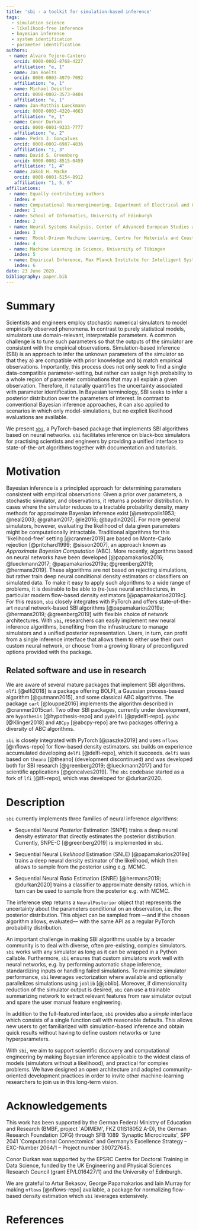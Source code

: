 ```yaml
---
title: 'sbi - a toolkit for simulation-based inference'
tags:
  - simulation science
  - likelihood-free inference
  - bayesian inference
  - system identification
  - parameter identification
authors: 
 - name: Alvaro Tejero-Cantero
   orcid: 0000-0002-8768-4227
   affiliation: "e, 1"
 - name: Jan Boelts
   orcid: 0000-0003-4979-7092
   affiliation: "e, 1"
 - name: Michael Deistler
   orcid: 0000-0002-3573-0404
   affiliation: "e, 1"
 - name: Jan-Matthis Lueckmann
   orcid: 0000-0003-4320-4663
   affiliation: "e, 1"
 - name: Conor Durkan
   orcid: 0000-0001-9333-7777
   affiliation: "e, 2"
 - name: Pedro J. Gonçalves
   orcid: 0000-0002-6987-4836
   affiliation: "1, 3"
 - name: David S. Greenberg
   orcid: 0000-0002-8515-0459
   affiliation: "1, 4"
 - name: Jakob H. Macke
   orcid: 0000-0001-5154-8912
   affiliation: "1, 5, 6"
affiliations:
 - name: Equally contributing authors
   index: e
 - name: Computational Neuroengineering, Department of Electrical and Computer Engineering, Technical University of Munich
   index: 1
 - name: School of Informatics, University of Edinburgh
   index: 2
 - name: Neural Systems Analysis, Center of Advanced European Studies and Research (caesar), Bonn 
   index: 3
 - name:  Model-Driven Machine Learning, Centre for Materials and Coastal Research, Helmholtz-Zentrum Geesthacht
   index: 4
 - name: Machine Learning in Science, University of Tübingen
   index: 5
 - name: Empirical Inference, Max Planck Institute for Intelligent Systems, Tübingen
   index: 6
date: 23 June 2020.
bibliography: paper.bib
---
```


# Summary

Scientists and engineers employ stochastic numerical simulators to model empirically observed phenomena. In contrast to purely statistical models, simulators use domain-relevant, interpretable parameters. A common challenge is to tune such parameters so that the outputs of the simulator are consistent with the empirical observations. Simulation-based inference (SBI) is an approach to infer the unknown parameters of the simulator so that they a) are compatible with prior knowledge and b) match empirical observations. Importantly, this process does not only seek to find a single data-compatible parameter-setting, but rather can assign high probability to a whole region of parameter combinations that may all explain a given observation. Therefore, it naturally quantifies the uncertainty associated with parameter identification. In Bayesian terminology, SBI seeks to infer a posterior distribution over the parameters of interest. In contrast to conventional Bayesian inference approaches, it can also applied to scenarios in which only model-simulations, but no explicit likelihood evaluations are available.

We present [`sbi`](http://www.mackelab.org/sbi/), a PyTorch-based package that implements SBI algorithms based on neural networks. `sbi` facilitates inference on black-box simulators for practising scientists and engineers by providing a unified interface to state-of-the-art algorithms together with documentation and tutorials.

# Motivation

Bayesian inference is a principled approach for determining parameters consistent with empirical observations: Given a prior over parameters, a stochastic simulator, and observations, it returns a posterior distribution. In cases where the simulator reduces to a tractable probability density, many methods for approximate Bayesian inference exist [@metropolis1953; @neal2003; @graham2017; @le2016; @baydin2020]. For more general simulators, however, evaluating the likelihood of data given parameters might be computationally intractable. Traditional algorithms for this 'likelihood-free' setting [@cranmer2019] are based on Monte-Carlo rejection [@pritchard1999; @sisson2007], an approach known as  _Approximate Bayesian Computation_ (ABC). More recently, algorithms based on neural networks have been developed [@papamakarios2016; @lueckmann2017; @papamakarios2019a; @greenberg2019; @hermans2019]. These algorithms are not based on rejecting simulations, but rather train deep neural conditional density estimators or classifiers on simulated data. To make it easy to apply such algorithms to a wide range of problems, it is desirable to be able to (re-)use neural architectures, in particular modern flow-based density estimators [@papamakarios2019c]. For this reason, `sbi` closely integrates with PyTorch and offers state-of-the-art neural network-based SBI algorithms [@papamakarios2019a; @hermans2019; @greenberg2019] with flexible choice of network architectures. With `sbi`, researchers can easily implement new neural inference algorithms, benefiting from the infrastructure to manage simulators and a unified posterior representation. Users, in turn, can profit from a single inference interface that allows them to either use their own custom neural network, or choose from a growing library of preconfigured options provided with the package.

## Related software and use in research

We are aware of several mature packages that implement SBI algorithms. `elfi` [@elfi2018] is a package offering BOLFI, a Gaussian process-based algorithm [@gutmann2015], and some classical ABC algorithms. The package `carl` [@louppe2016] implements the algorithm described in @cranmer2015carl. Two other SBI packages, currently under development, are `hypothesis` [@hypothesis-repo] and `pydelfi` [@pydelfi-repo]. `pyabc` [@Klinger2018] and `ABCpy` [@abcpy-repo] are two packages offering a diversity of ABC algorithms.

`sbi` is closely integrated with PyTorch [@paszke2019] and uses `nflows` [@nflows-repo] for flow-based density estimators. `sbi` builds on experience accumulated developing `delfi` [@delfi-repo], which it succeeds. `delfi` was based on `theano` [@theano] (development discontinued) and was developed both for SBI research [@greenberg2019; @lueckmann2017] and for scientific applications [@goncalves2019]. The `sbi` codebase started as a fork of `lfi` [@lfi-repo], which was developed for @durkan2020.

# Description 

`sbi` currently implements three families of neural inference algorithms:

* Sequential Neural _Posterior_ Estimation (SNPE) trains a deep neural density estimator that directly estimates the posterior distribution. Currently, SNPE-C [@greenberg2019] is implemented in `sbi`. 

* Sequential Neural _Likelihood_ Estimation (SNLE) [@papamakarios2019a] trains a deep neural density estimator of the likelihood, which then allows to sample from the posterior using e.g. MCMC.

* Sequential Neural _Ratio_ Estimation (SNRE) [@hermans2019; @durkan2020] trains a classifier to approximate density ratios, which in turn can be used to sample from the posterior e.g. with MCMC. 

The inference step returns a `NeuralPosterior` object that represents the uncertainty about the parameters conditional on an observation, i.e. the posterior distribution. This object can be sampled from —and if the chosen algorithm allows, evaluated— with the same API as a regular PyTorch probability distribution.

An important challenge in making SBI algorithms usable by a broader community is to deal with diverse, often pre-existing, complex simulators. `sbi` works with any simulator as long as it can be wrapped in a Python callable. Furthermore, `sbi` ensures that custom simulators work well with neural networks, e.g. by performing automatic shape inference, standardizing inputs or handling failed simulations. To maximize simulator performance, `sbi` leverages vectorization where available and optionally parallelizes simulations using `joblib` [@joblib]. Moreover, if dimensionality reduction of the simulator output is desired, `sbi` can use a trainable summarizing network to extract relevant features from raw simulator output and spare the user manual feature engineering.

In addition to the full-featured interface, `sbi` provides also a _simple_ interface which consists of a single function call with reasonable defaults. This allows new users to get familiarized with simulation-based inference and obtain quick results without having to define custom networks or tune hyperparameters.

With `sbi`, we aim to support scientific discovery and computational engineering by making Bayesian inference applicable to the widest class of models (simulators without a likelihood), and practical for complex problems. We have designed an open architecture and adopted community-oriented development practices in order to invite other machine-learning researchers to join us in this long-term vision.

# Acknowledgements

This work has been supported by the German Federal Ministry of Education and Research (BMBF, project \`ADIMEM', FKZ 01IS18052 A-D), the German Research Foundation (DFG) through  SFB 1089 \`Synaptic Microcircuits', SPP 2041 `Computational Connectomics' and Germany’s Excellence Strategy – EXC-Number 2064/1 – Project number 390727645.

Conor Durkan was supported by the EPSRC Centre for Doctoral Training in Data Science, funded by the UK Engineering and Physical Sciences Research Council (grant EP/L016427/1) and the University of Edinburgh.

We are grateful to Artur Bekasov, George Papamakarios and Iain Murray for making `nflows` [@nflows-repo] available, a package for normalizing flow-based density estimation which `sbi` leverages extensively.

# References
